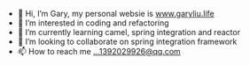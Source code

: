 - 👋 Hi, I’m Gary, my personal websie is www.garyliu.life
- 👀 I’m interested in coding and refactoring
- 🌱 I’m currently learning camel, spring integration and reactor
- 💞️ I’m looking to collaborate on spring integration framework
- 📫 How to reach me ...1392029926@qq.com

<!---
jialigit/jialigit is a ✨ special ✨ repository because its `README.md` (this file) appears on your GitHub profile.
You can click the Preview link to take a look at your changes.
--->
